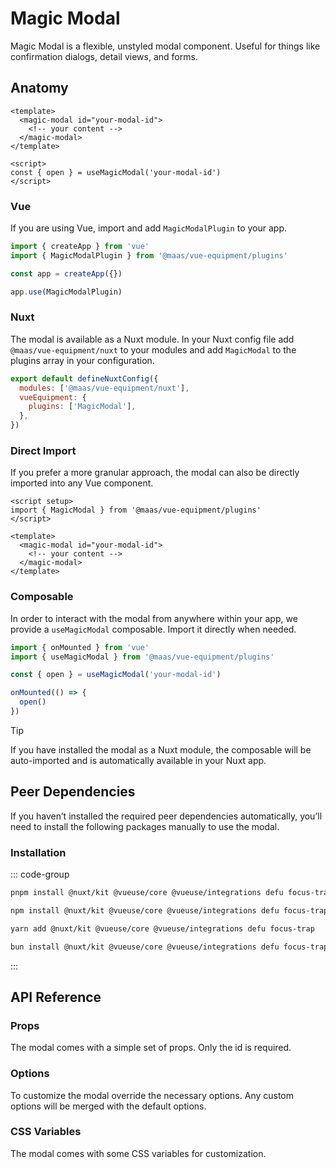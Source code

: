# Magic Modal

Magic Modal is a flexible, unstyled modal component. Useful for things like confirmation dialogs, detail views, and forms.

<ComponentPreview src="./demo/DefaultDemo.vue" />

<!--@include: @/apps/docs/src/content/snippets/overview.md-->

## Anatomy

```vue
<template>
  <magic-modal id="your-modal-id">
    <!-- your content -->
  </magic-modal>
</template>

<script>
const { open } = useMagicModal('your-modal-id')
</script>
```

<!--@include: @/apps/docs/src/content/snippets/installation.md-->

### Vue

If you are using Vue, import and add `MagicModalPlugin` to your app.

```js
import { createApp } from 'vue'
import { MagicModalPlugin } from '@maas/vue-equipment/plugins'

const app = createApp({})

app.use(MagicModalPlugin)
```

### Nuxt

The modal is available as a Nuxt module. In your Nuxt config file add `@maas/vue-equipment/nuxt` to your modules and add `MagicModal` to the plugins array in your configuration.

```js
export default defineNuxtConfig({
  modules: ['@maas/vue-equipment/nuxt'],
  vueEquipment: {
    plugins: ['MagicModal'],
  },
})
```

### Direct Import

If you prefer a more granular approach, the modal can also be directly imported into any Vue component.

```vue
<script setup>
import { MagicModal } from '@maas/vue-equipment/plugins'
</script>

<template>
  <magic-modal id="your-modal-id">
    <!-- your content -->
  </magic-modal>
</template>
```

### Composable

In order to interact with the modal from anywhere within your app, we provide a `useMagicModal` composable. Import it directly when needed.

```js
import { onMounted } from 'vue'
import { useMagicModal } from '@maas/vue-equipment/plugins'

const { open } = useMagicModal('your-modal-id')

onMounted(() => {
  open()
})
```

> [!TIP]
> If you have installed the modal as a Nuxt module, the composable will be auto-imported and is automatically available in your Nuxt app.

## Peer Dependencies

If you haven’t installed the required peer dependencies automatically, you’ll need to install the following packages manually to use the modal.

<ProseTable
  :columns="[
    { label: 'Package'},
  ]"
  :rows="[
    {
      items: [
        {
          label: '[@nuxt/kit](https://www.npmjs.com/package/@nuxt/kit)'
        }
      ]
    },
    {
      items: [
        {
          label: '[@vueuse/core](https://www.npmjs.com/package/@vueuse/core)'
        }
      ]
    },
    {
      items: [
        {
          label: '[@vueuse/integrations](https://www.npmjs.com/package/@vueuse/integrations)'
        }
      ]
    },
    {
      items: [
        {
          label: '[defu](https://www.npmjs.com/package/defu)'
        }
      ]
    },
    {
      items: [
        {
          label: '[focus-trap](https://www.npmjs.com/package/focus-trap)'
        }
      ]
    }
  ]"
/>

### Installation

::: code-group

```sh [pnpm]
pnpm install @nuxt/kit @vueuse/core @vueuse/integrations defu focus-trap
```

```sh [npm]
npm install @nuxt/kit @vueuse/core @vueuse/integrations defu focus-trap
```

```sh [yarn]
yarn add @nuxt/kit @vueuse/core @vueuse/integrations defu focus-trap
```

```sh [bun]
bun install @nuxt/kit @vueuse/core @vueuse/integrations defu focus-trap
```

:::

## API Reference

### Props

The modal comes with a simple set of props. Only the id is required.

<ProseTable
  :columns="[
    { label: 'Prop' },
    { label: 'Type' },
    { label: 'Required' }
  ]"
  :rows="[
    {
      items: [
        {
          label: 'id',
          description: 'Providing an id is required. Can either be a string or a ref.'
        },
        {
          label: 'MaybeRef\<string\>',
          escape: true
        },
        {
          label: 'true'
        }
      ]
    },
    {
      items: [
        {
          label: 'options',
          description: 'Refer to the [options table](#options) for details.'
        },
        {
          label: 'MagicModalOptions'
        },
        {
          label: 'false'
        }
      ]
    },
    {
      items: [
        {
          label: 'component',
          description: 'Optionally pass a Vue component instance. Renders in place of the modal’s slot.'
        },
        {
          label: 'Component'
        },
        {
          label: 'false'
        }
      ]
    }
  ]"
/>

### Options

To customize the modal override the necessary options. Any custom options will be merged with the default options.

<ProseTable
  :columns="[
    { label: 'Option' },
    { label: 'Type' },
    { label: 'Default' }
  ]"
  :rows="[
    {
      items: [
        {
          label: 'backdrop',
          description: 'Show or hide a backdrop element. Only visible when the modal is open.'
        },
        {
          label: 'boolean'
        },
        {
          label: 'true'
        }
      ]
    },
    {
      items: [
        {
          label: 'tag',
          description: 'Specify the modal’s HTML element.'
        },
        {
          label: 'string',
          description: '\'dialog\' | \'div\''
        },
        {
          label: '\'dialog\''
        }
      ]
    },
    {
      items: [
        {
          label: 'focusTrap',
          description: 'Pass focus-trap options or disable completely. A complete list of options can be found [here](https://www.npmjs.com/package/focus-trap#createoptions). Make sure to disable this, if you do not have a focusable element in your modal.'
        },
        {
          label: 'boolean | FocusTrapOptions'
        },
        {
          label: 'object'
        }
      ]
    },
    {
      items: [
        {
          label: 'scrollLock',
          description: 'Lock body scroll when the modal is open.'
        },
        {
          label: 'boolean | object'
        },
        {
          label: 'object'
        }
      ]
    },
    {
      items: [
        {
          label: 'scrollLock.padding',
          description: 'Locking the body scroll hides any permanently visible scrollbar. Adding a padding to fixed elements prevents them from shifting in this case.'
        },
        {
          label: 'boolean'
        },
        {
          label: 'true'
        }
      ]
    },
    {
      items: [
        {
          label: 'teleport.target',
          description: 'Specify the teleport target or disable teleporting the modal completely.'
        },
        {
          label: 'string'
        },
        {
          label: '\'body\''
        }
      ]
    },
    {
      items: [
        {
          label: 'teleport.disabled',
          description: 'Specify the teleport target or disable teleporting the modal completely.'
        },
        {
          label: 'boolean'
        },
        {
          label: 'false'
        }
      ]
    },
    {
      items: [
        {
          label: 'transition.content',
          description: 'Set the transition name for the modal itself.'
        },
        {
          label: 'string'
        },
        {
          label: '\'magic-modal--content\''
        }
      ]
    },
    {
      items: [
        {
          label: 'transition.backdrop',
          description: 'Set the transition name for the modal’s backdrop.'
        },
        {
          label: 'string'
        },
        {
          label: '\'magic-modal--backdrop\''
        }
      ]
    },
    {
      items: [
        {
          label: 'keyListener.close',
          description: 'Set keyboard keys to close the modal.'
        },
        {
          label: 'string[]'
        },
        {
          label: '[\'Escape\']'
        }
      ]
    }
  ]"
/>

### CSS Variables

The modal comes with some CSS variables for customization.

<ProseTable
  :columns="[
    { label: 'Variable' },
    { label: 'Default' },
  ]"
  :rows="[
    {
      items: [
        {
          label: '--magic-modal-z-index'
        },
        {
          label: '999'
        },
      ]
    },
    {
      items: [
        {
          label: '--magic-modal-content-align-items'
        },
        {
          label: 'center'
        },
      ]
    },
    {
      items: [
        {
          label: '--magic-modal-content-justify-content'
        },
        {
          label: 'center'
        },
      ]
    },
    {
      items: [
        {
          label: '--magic-modal-content-overflow-y'
        },
        {
          label: 'auto'
        },
      ]
    },
    {
      items: [
        {
          label: '--magic-modal-backdrop-color'
        },
        {
          label: 'rgba(0, 0, 0, 0.5)'
        },
      ]
    },
    {
      items: [
        {
          label: '--magic-modal-backdrop-filter'
        },
        {
          label: 'unset'
        },
      ]
    }
  ]"
/>
